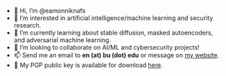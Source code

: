 - 👋 Hi, I’m @eamonniknafs
- 👀 I’m interested in artificial intelligence/machine learning and security research.
- 🌱 I’m currently learning about stable diffusion, masked autoencoders, and adversarial machine learning.
- 💞️ I’m looking to collaborate on AI/ML and cybersecurity projects!
- 📫 Send me an email to **en (at) bu (dot) edu** or message on [my website](https://eamonniknafs.com).
- 🔐 My PGP public key is available for download [here](https://keys.openpgp.org/search?q=en%40bu.edu).

<!---
eamonniknafs/eamonniknafs is a ✨ special ✨ repository because its `README.md` (this file) appears on your GitHub profile.
You can click the Preview link to take a look at your changes.
--->
